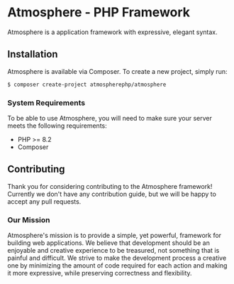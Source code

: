# Atmosphere - PHP Framework
Atmosphere is a application framework with expressive, elegant syntax. 

## Installation
Atmosphere is available via Composer. To create a new project, simply run:
```bash
$ composer create-project atmospherephp/atmosphere
```
### System Requirements
To be able to use Atmosphere, you will need to make sure your server meets the following requirements:
- PHP >= 8.2
- Composer


## Contributing
Thank you for considering contributing to the Atmosphere framework! 
Currently we don't have any contribution guide, but we will be happy to accept any pull requests.

### Our Mission
Atmosphere's mission is to provide a simple, yet powerful, framework for building web applications. 
We believe that development should be an enjoyable and creative experience to be treasured, not something that is painful and difficult. 
We strive to make the development process a creative one by minimizing 
the amount of code required for each action and making it more expressive, while preserving correctness and flexibility.






